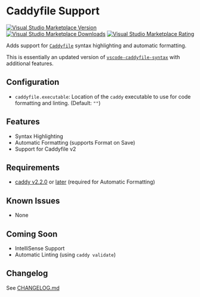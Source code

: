 # Caddyfile Support
[![Visual Studio Marketplace Version](https://img.shields.io/visual-studio-marketplace/v/matthewpi.caddyfile-support?style=flat-square)](https://marketplace.visualstudio.com/items?itemName=matthewpi.caddyfile-support)
[![Visual Studio Marketplace Downloads](https://img.shields.io/visual-studio-marketplace/d/matthewpi.caddyfile-support?style=flat-square)](https://marketplace.visualstudio.com/items?itemName=matthewpi.caddyfile-support)
[![Visual Studio Marketplace Rating](https://img.shields.io/visual-studio-marketplace/r/matthewpi.caddyfile-support?style=flat-square)](https://marketplace.visualstudio.com/items?itemName=matthewpi.caddyfile-support)

Adds support for [`Caddyfile`](https://caddyserver.com/docs/caddyfile/concepts) syntax highlighting and automatic formatting.

This is essentially an updated version of [`vscode-caddyfile-syntax`](https://github.com/Zamerick/vscode-caddyfile-syntax) with additional features.

## Configuration
- `caddyfile.executable`: Location of the `caddy` executable to use for code formatting and linting. (Default: `""`)

## Features
- Syntax Highlighting
- Automatic Formatting (supports Format on Save)
- Support for Caddyfile v2

## Requirements
- [caddy v2.2.0](https://github.com/caddyserver/caddy/releases/tag/v2.2.0) or [later](https://github.com/caddyserver/caddy/releases/latest) (required for Automatic Formatting)

## Known Issues
- None

## Coming Soon
- IntelliSense Support
- Automatic Linting (using `caddy validate`)

## Changelog
See [CHANGELOG.md](https://github.com/matthewpi/vscode-caddyfile-support/blob/master/CHANGELOG.md)
